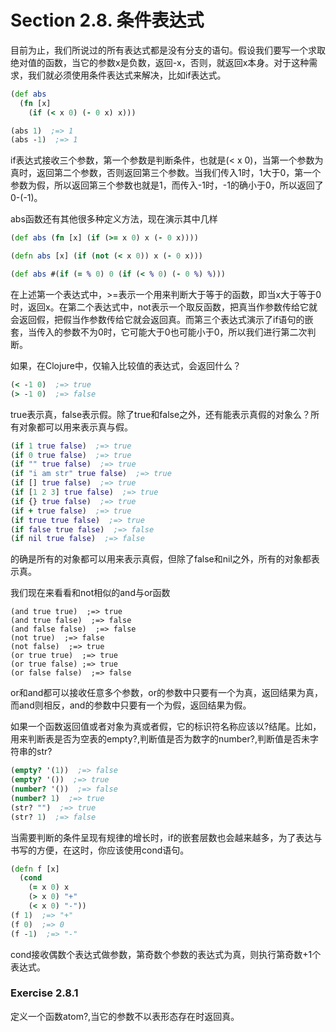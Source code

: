 # Section 2.8. 条件表达式

目前为止，我们所说过的所有表达式都是没有分支的语句。假设我们要写一个求取绝对值的函数，当它的参数x是负数，返回-x，否则，就返回x本身。对于这种需求，我们就必须使用条件表达式来解决，比如if表达式。
```clojure
(def abs
  (fn [x]
    (if (< x 0) (- 0 x) x)))

(abs 1)  ;=> 1
(abs -1)  ;=> 1
```

if表达式接收三个参数，第一个参数是判断条件，也就是(< x 0)，当第一个参数为真时，返回第二个参数，否则返回第三个参数。当我们传入1时，1大于0，第一个参数为假，所以返回第三个参数也就是1，而传入-1时，-1的确小于0，所以返回了0-(-1)。

abs函数还有其他很多种定义方法，现在演示其中几样
```clojure
(def abs (fn [x] (if (>= x 0) x (- 0 x))))

(defn abs [x] (if (not (< x 0)) x (- 0 x)))

(def abs #(if (= % 0) 0 (if (< % 0) (- 0 %) %)))
```

在上述第一个表达式中，>=表示一个用来判断大于等于的函数，即当x大于等于0时，返回x。在第二个表达式中，not表示一个取反函数，把真当作参数传给它就会返回假，把假当作参数传给它就会返回真。而第三个表达式演示了if语句的嵌套，当传入的参数不为0时，它可能大于0也可能小于0，所以我们进行第二次判断。

如果，在Clojure中，仅输入比较值的表达式，会返回什么？
```clojure
(< -1 0)  ;=> true
(> -1 0)  ;=> false
```

true表示真，false表示假。除了true和false之外，还有能表示真假的对象么？所有对象都可以用来表示真与假。
```clojure
(if 1 true false)  ;=> true
(if 0 true false)  ;=> true
(if "" true false)  ;=> true
(if "i am str" true false)  ;=> true
(if [] true false)  ;=> true
(if [1 2 3] true false)  ;=> true
(if {} true false)  ;=> true
(if + true false)  ;=> true
(if true true false)  ;=> true
(if false true false)  ;=> false
(if nil true false)  ;=> false
```

的确是所有的对象都可以用来表示真假，但除了false和nil之外，所有的对象都表示真。

我们现在来看看和not相似的and与or函数
```
(and true true)  ;=> true
(and true false)  ;=> false
(and false false)  ;=> false
(not true)  ;=> false
(not false)  ;=> true
(or true true)  ;=> true
(or true false) ;=> true
(or false false)  ;=> false
```

or和and都可以接收任意多个参数，or的参数中只要有一个为真，返回结果为真，而and则相反，and的参数中只要有一个为假，返回结果为假。

如果一个函数返回值或者对象为真或者假，它的标识符名称应该以?结尾。比如，用来判断表是否为空表的empty?,判断值是否为数字的number?,判断值是否未字符串的str?
```clojure
(empty? '(1))  ;=> false
(empty? '())  ;=> true
(number? '())  ;=> false
(number? 1)  ;=> true
(str? "")  ;=> true
(str? 1)  ;=> false
```

当需要判断的条件呈现有规律的增长时，if的嵌套层数也会越来越多，为了表达与书写的方便，在这时，你应该使用cond语句。
```clojure
(defn f [x]
  (cond
    (= x 0) x
    (> x 0) "+"
    (< x 0) "-"))
(f 1)  ;=> "+"
(f 0)  ;=> 0
(f -1)  ;=> "-"
```

cond接收偶数个表达式做参数，第奇数个参数的表达式为真，则执行第奇数+1个表达式。

### Exercise 2.8.1

定义一个函数atom?,当它的参数不以表形态存在时返回真。
